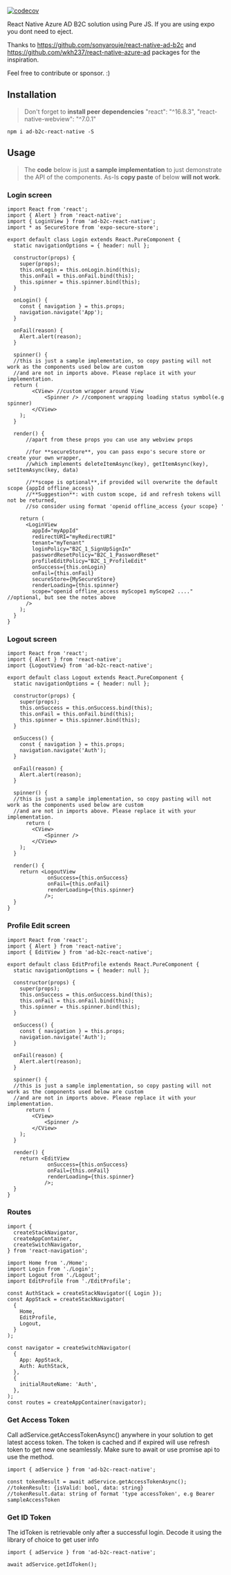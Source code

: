 
[![codecov](https://img.shields.io/codecov/c/github/GSingh01/ad-b2c-react-native)](https://codecov.io/gh/GSingh01/ad-b2c-react-native)

React Native Azure AD B2C solution using Pure JS. If you are using expo you dont need to eject.

Thanks to https://github.com/sonyarouje/react-native-ad-b2c and https://github.com/wkh237/react-native-azure-ad packages for the inspiration.

Feel free to contribute or sponsor. :)

## Installation

> Don't forget to **install peer dependencies** "react": "^16.8.3", "react-native-webview": "^7.0.1"
```
npm i ad-b2c-react-native -S
```

## Usage
> The **code** below is just **a sample implementation** to just demonstrate the API of the components. As-Is **copy paste** of below **will not work**.

### Login screen
```
import React from 'react';
import { Alert } from 'react-native';
import { LoginView } from 'ad-b2c-react-native';
import * as SecureStore from 'expo-secure-store';

export default class Login extends React.PureComponent {
  static navigationOptions = { header: null };

  constructor(props) {
    super(props);
    this.onLogin = this.onLogin.bind(this);
    this.onFail = this.onFail.bind(this);
    this.spinner = this.spinner.bind(this);
  }

  onLogin() {
    const { navigation } = this.props;
    navigation.navigate('App');
  }

  onFail(reason) {
    Alert.alert(reason);
  }

  spinner() {
  //this is just a sample implementation, so copy pasting will not work as the components used below are custom
  //and are not in imports above. Please replace it with your implementation.
  return (
        <CView> //custom wrapper around View
            <Spinner /> //component wrapping loading status symbol(e.g spinner)
        </CView>
    );
  }

  render() {
      //apart from these props you can use any webview props

      //for **secureStore**, you can pass expo's secure store or create your own wrapper,
      //which implements deleteItemAsync(key), getItemAsync(key), setItemAsync(key, data)

      //**scope is optional**,if provided will overwrite the default scope {appId offline_access}
      //**Suggestion**: with custom scope, id and refresh tokens will not be returned,
      //so consider using format 'openid offline_access {your scope} '

    return (
      <LoginView
        appId="myAppId"
        redirectURI="myRedirectURI"
        tenant="myTenant"
        loginPolicy="B2C_1_SignUpSignIn"
        passwordResetPolicy="B2C_1_PasswordReset"
        profileEditPolicy="B2C_1_ProfileEdit"
        onSuccess={this.onLogin}
        onFail={this.onFail}
        secureStore={MySecureStore}
        renderLoading={this.spinner}
        scope="openid offline_access myScope1 myScope2 ...." //optional, but see the notes above
      />
    );
  }
}

```

### Logout screen
```
import React from 'react';
import { Alert } from 'react-native';
import {LogoutView} from 'ad-b2c-react-native';

export default class Logout extends React.PureComponent {
  static navigationOptions = { header: null };

  constructor(props) {
    super(props);
    this.onSuccess = this.onSuccess.bind(this);
    this.onFail = this.onFail.bind(this);
    this.spinner = this.spinner.bind(this);
  }

  onSuccess() {
    const { navigation } = this.props;
    navigation.navigate('Auth');
  }

  onFail(reason) {
    Alert.alert(reason);
  }

  spinner() {
  //this is just a sample implementation, so copy pasting will not work as the components used below are custom
  //and are not in imports above. Please replace it with your implementation.
      return (
        <CView>
            <Spinner />
        </CView>
    );  
  }

  render() {
    return <LogoutView 
             onSuccess={this.onSuccess}
             onFail={this.onFail}
             renderLoading={this.spinner}
            />;
  }
}
```

### Profile Edit screen
```
import React from 'react';
import { Alert } from 'react-native';
import { EditView } from 'ad-b2c-react-native';

export default class EditProfile extends React.PureComponent {
  static navigationOptions = { header: null };

  constructor(props) {
    super(props);
    this.onSuccess = this.onSuccess.bind(this);
    this.onFail = this.onFail.bind(this);
    this.spinner = this.spinner.bind(this);
  }

  onSuccess() {
    const { navigation } = this.props;
    navigation.navigate('Auth');
  }

  onFail(reason) {
    Alert.alert(reason);
  }

  spinner() {
  //this is just a sample implementation, so copy pasting will not work as the components used below are custom
  //and are not in imports above. Please replace it with your implementation.
      return (
        <CView>
            <Spinner />
        </CView>
    );  
  }

  render() {
    return <EditView 
             onSuccess={this.onSuccess}
             onFail={this.onFail}
             renderLoading={this.spinner}
            />;
  }
}
```

### Routes
```
import {
  createStackNavigator,
  createAppContainer,
  createSwitchNavigator,
} from 'react-navigation';

import Home from './Home';
import Login from './Login';
import Logout from './Logout';
import EditProfile from './EditProfile';

const AuthStack = createStackNavigator({ Login });
const AppStack = createStackNavigator(
  {
    Home,
    EditProfile,
    Logout,
  }
);

const navigator = createSwitchNavigator(
  {
    App: AppStack,
    Auth: AuthStack,
  },
  {
    initialRouteName: 'Auth',
  },
);
const routes = createAppContainer(navigator);
```

### Get Access Token

Call  adService.getAccessTokenAsync() anywhere in your solution to get latest access token. The token is cached and if expired will use refresh token to get new one seamlessly. Make sure to await or use promise api to use the method.

```
import { adService } from 'ad-b2c-react-native';

const tokenResult = await adService.getAccessTokenAsync(); 
//tokenResult: {isValid: bool, data: string}
//tokenResult.data: string of format 'type accessToken', e.g Bearer sampleAccessToken
```

### Get ID Token

The idToken is retrievable only after a successful login. Decode it using the library of choice to get user info

```
import { adService } from 'ad-b2c-react-native';

await adService.getIdToken();
```
